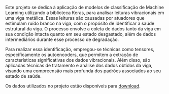 Este projeto se dedica à aplicação de modelos de classificação de Machine Learning utilizando a biblioteca Keras, para analisar leituras vibracionais em uma viga metálica. Essas leituras são causadas por atuadores que estimulam ruído branco na viga, com o propósito de identificar a saúde estrutural da viga. O processo envolve a coleta de dados tanto da viga em sua condição intacta quanto em seu estado desgastado, além de dados intermediários durante esse processo de degradação.

Para realizar essa identificação, empregou-se técnicas como tensores, especificamente os autoencoders, que permitem a extração de características significativas dos dados vibracionais. Além disso, são aplicadas técnicas de tratamento e análise dos dados obtidos da viga, visando uma compreensão mais profunda dos padrões associados ao seu estado de saúde.

Os dados utilizados no projeto estão disponíveis para [download](https://drive.google.com/drive/folders/1nfSXZpppbwbpL-gQndGk6RyV4bpzjW-h). 
